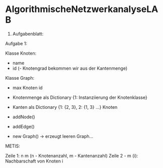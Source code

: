 # AlgorithmischeNetzwerkanalyseLAB

1. Aufgabenblatt:

Aufgabe 1:

Klasse Knoten:
- name
- id
(- Knotengrad bekommen wir aus der Kantenmenge)

Klasse Graph:
- max Knoten id
- Knotenmenge als Dictionary {1: Instanziierung der Knotenklasse}
- Kanten als Dictionary {1: {2, 3}, 2: {1, 3} ...} Knoten 

- addNode()
- addEdge()

- new Graph() -> erzeugt leeren Graph...

METIS:

Zeile 1: n m (n - Knotenanzahl, m - Kantenanzahl)
Zeile 2 - m (i): Nachbarschaft von Knoten i